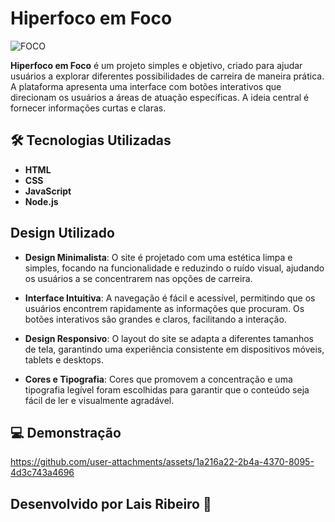 #   Hiperfoco em Foco
![FOCO](https://github.com/user-attachments/assets/20888ae2-9e20-401f-a332-1246113b80c5)

**Hiperfoco em Foco** é um projeto simples e objetivo, criado para ajudar usuários a explorar diferentes possibilidades de carreira de maneira prática. A plataforma apresenta uma interface com botões interativos que direcionam os usuários a áreas de atuação específicas. A ideia central é fornecer informações curtas e claras.

## 🛠️ Tecnologias Utilizadas
- **HTML**
- **CSS**
- **JavaScript**
- **Node.js**

## **Design Utilizado**
- **Design Minimalista**: O site é projetado com uma estética limpa e simples, focando na funcionalidade e reduzindo o ruído visual, ajudando os usuários a se concentrarem nas opções de carreira.
  
- **Interface Intuitiva**: A navegação é fácil e acessível, permitindo que os usuários encontrem rapidamente as informações que procuram. Os botões interativos são grandes e claros, facilitando a interação.

- **Design Responsivo**: O layout do site se adapta a diferentes tamanhos de tela, garantindo uma experiência consistente em dispositivos móveis, tablets e desktops.

- **Cores e Tipografia**: Cores que promovem a concentração e uma tipografia legível foram escolhidas para garantir que o conteúdo seja fácil de ler e visualmente agradável.
  

## 💻 Demonstração






https://github.com/user-attachments/assets/1a216a22-2b4a-4370-8095-4d3c743a4696





## Desenvolvido por Lais Ribeiro 🧩 ##



